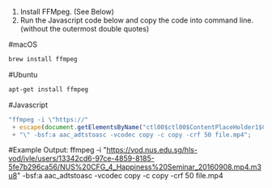 1. Install FFMpeg. (See Below)
2. Run the Javascript code below and copy the code into command line. (without the outermost double quotes)

#macOS
```bash
brew install ffmpeg
```

#Ubuntu
```bash
apt-get install ffmpeg
```

#Javascript
```javascript
"ffmpeg -i \"https://"
 + escape(document.getElementsByName("ctl00$ctl00$ContentPlaceHolder1$ContentPlaceHolder1$hidFilePath")[0].value.substr(8))
 + "\" -bsf:a aac_adtstoasc -vcodec copy -c copy -crf 50 file.mp4";
```

#Example Output:
ffmpeg -i "https://vod.nus.edu.sg/hls-vod/ivle/users/13342cd6-97ce-4859-8185-5fe7b296ca56/NUS%20CFG_4_Happiness%20Seminar_20160908.mp4.m3u8" -bsf:a aac_adtstoasc -vcodec copy -c copy -crf 50 file.mp4
